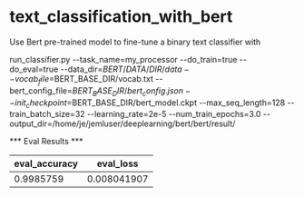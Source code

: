 # text_classification_with_bert
Use Bert pre-trained model to fine-tune a binary text classifier with 

run_classifier.py  --task_name=my_processor  --do_train=true   --do_eval=true --data_dir=$BERT/DATA/DIR/data   --vocab_file=$BERT_BASE_DIR/vocab.txt   --bert_config_file=$BERT_BASE_DIR/bert_config.json   --init_checkpoint=$BERT_BASE_DIR/bert_model.ckpt   --max_seq_length=128   --train_batch_size=32   --learning_rate=2e-5   --num_train_epochs=3.0   --output_dir=/home/je/jemluser/deeplearning/bert/bert/result/


*** Eval Results ***
   
   | eval_accuracy |  eval_loss  | 
   | ------------- | ----------- |
   |   0.9985759   | 0.008041907 |
